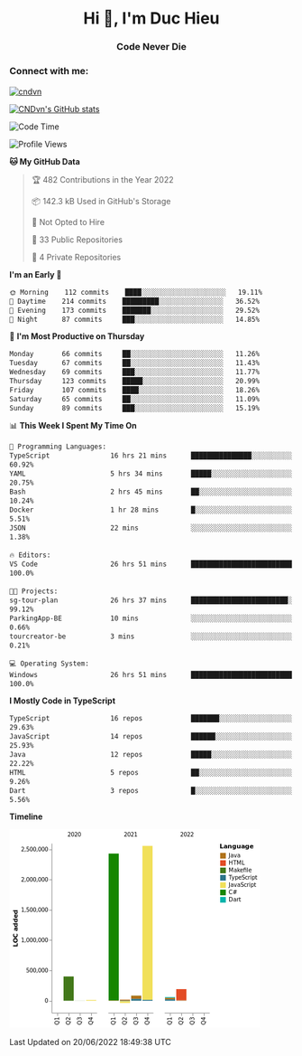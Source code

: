 <h1 align="center">Hi 👋, I'm Duc Hieu</h1>
<h3 align="center">Code Never Die</h3>

<h3 align="left">Connect with me:</h3>
<p align="left">
<a href="https://linkedin.com/in/cndvn" target="blank"><img align="center" src="https://img.shields.io/badge/LinkedIn-0077B5?style=for-the-badge&logo=linkedin&logoColor=white" alt="cndvn"/></a>
<!--
<a href="https://fb.com/cnd.duchieu" target="blank"><img align="center" src="https://img.shields.io/badge/Facebook-1877F2?style=for-the-badge&logo=facebook&logoColor=white" alt="cnd.duchieu"/></a>
 -->
</p>

[![CNDvn's GitHub stats](https://github-readme-stats.vercel.app/api?username=cndvn)](https://github.com/anuraghazra/github-readme-stats)

<!--START_SECTION:waka-->
![Code Time](http://img.shields.io/badge/Code%20Time-0%20secs-blue)

![Profile Views](http://img.shields.io/badge/Profile%20Views-0-blue)

**🐱 My GitHub Data** 

> 🏆 482 Contributions in the Year 2022
 > 
> 📦 142.3 kB Used in GitHub's Storage 
 > 
> 🚫 Not Opted to Hire
 > 
> 📜 33 Public Repositories 
 > 
> 🔑 4 Private Repositories  
 > 
**I'm an Early 🐤** 

```text
🌞 Morning    112 commits    ████░░░░░░░░░░░░░░░░░░░░░   19.11% 
🌆 Daytime    214 commits    █████████░░░░░░░░░░░░░░░░   36.52% 
🌃 Evening    173 commits    ███████░░░░░░░░░░░░░░░░░░   29.52% 
🌙 Night      87 commits     ███░░░░░░░░░░░░░░░░░░░░░░   14.85%

```
📅 **I'm Most Productive on Thursday** 

```text
Monday       66 commits     ██░░░░░░░░░░░░░░░░░░░░░░░   11.26% 
Tuesday      67 commits     ██░░░░░░░░░░░░░░░░░░░░░░░   11.43% 
Wednesday    69 commits     ███░░░░░░░░░░░░░░░░░░░░░░   11.77% 
Thursday     123 commits    █████░░░░░░░░░░░░░░░░░░░░   20.99% 
Friday       107 commits    ████░░░░░░░░░░░░░░░░░░░░░   18.26% 
Saturday     65 commits     ██░░░░░░░░░░░░░░░░░░░░░░░   11.09% 
Sunday       89 commits     ███░░░░░░░░░░░░░░░░░░░░░░   15.19%

```


📊 **This Week I Spent My Time On** 

```text
💬 Programming Languages: 
TypeScript               16 hrs 21 mins      ███████████████░░░░░░░░░░   60.92% 
YAML                     5 hrs 34 mins       █████░░░░░░░░░░░░░░░░░░░░   20.75% 
Bash                     2 hrs 45 mins       ██░░░░░░░░░░░░░░░░░░░░░░░   10.24% 
Docker                   1 hr 28 mins        █░░░░░░░░░░░░░░░░░░░░░░░░   5.51% 
JSON                     22 mins             ░░░░░░░░░░░░░░░░░░░░░░░░░   1.38%

🔥 Editors: 
VS Code                  26 hrs 51 mins      █████████████████████████   100.0%

🐱‍💻 Projects: 
sg-tour-plan             26 hrs 37 mins      ████████████████████████░   99.12% 
ParkingApp-BE            10 mins             ░░░░░░░░░░░░░░░░░░░░░░░░░   0.66% 
tourcreator-be           3 mins              ░░░░░░░░░░░░░░░░░░░░░░░░░   0.21%

💻 Operating System: 
Windows                  26 hrs 51 mins      █████████████████████████   100.0%

```

**I Mostly Code in TypeScript** 

```text
TypeScript               16 repos            ███████░░░░░░░░░░░░░░░░░░   29.63% 
JavaScript               14 repos            ██████░░░░░░░░░░░░░░░░░░░   25.93% 
Java                     12 repos            █████░░░░░░░░░░░░░░░░░░░░   22.22% 
HTML                     5 repos             ██░░░░░░░░░░░░░░░░░░░░░░░   9.26% 
Dart                     3 repos             █░░░░░░░░░░░░░░░░░░░░░░░░   5.56%

```


**Timeline**

![Chart not found](https://raw.githubusercontent.com/CNDvn/CNDvn/main/charts/bar_graph.png) 


 Last Updated on 20/06/2022 18:49:38 UTC
<!--END_SECTION:waka-->
